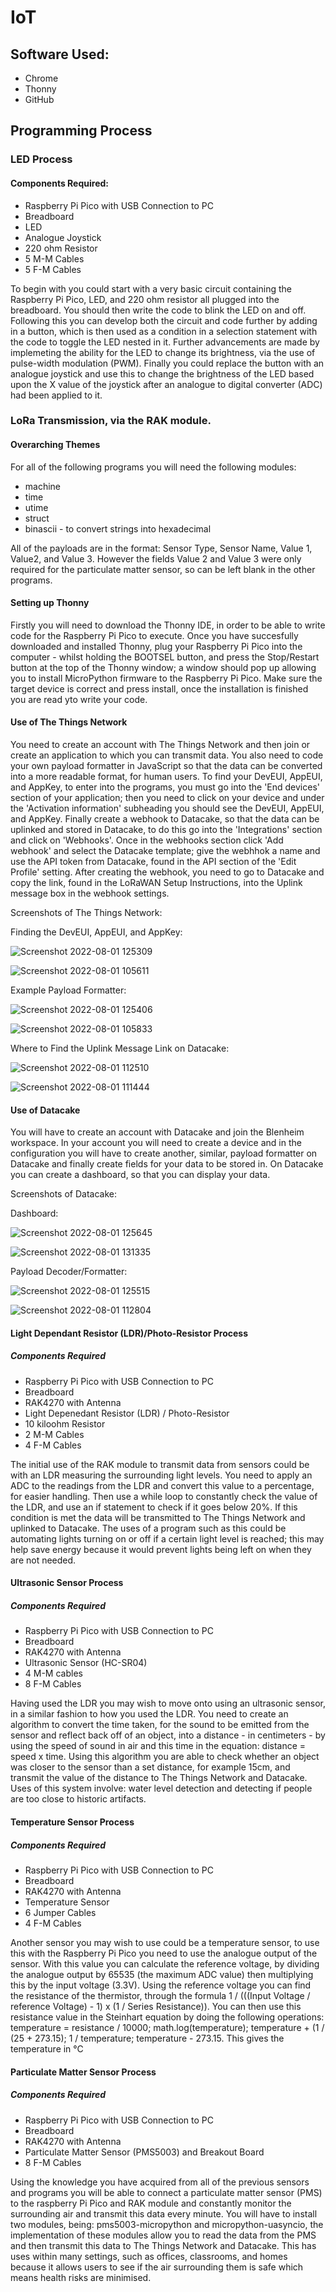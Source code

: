 # IoT

## Software Used:

- Chrome
- Thonny
- GitHub

## Programming Process

### LED Process

#### Components Required:

- Raspberry Pi Pico with USB Connection to PC
- Breadboard
- LED
- Analogue Joystick
- 220 ohm Resistor
- 5 M-M Cables
- 5 F-M Cables

To begin with you could start with a very basic circuit containing the Raspberry Pi Pico, LED, and 220 ohm resistor all plugged into the breadboard. You should then write the code to blink the LED on and off. Following this you can develop both the circuit and code further by adding in a button, which is then used as a condition in a selection statement with the code to toggle the LED nested in it. Further advancements are made by implemeting the ability for the LED to change its brightness, via the use of pulse-width modulation (PWM). Finally you could replace the button with an analogue joystick and use this to change the brightness of the LED based upon the X value of the joystick after an analogue to digital converter (ADC) had been applied to it.

### LoRa Transmission, via the RAK module.

#### Overarching Themes

For all of the following programs you will need the following modules:

- machine
- time
- utime
- struct
- binascii - to convert strings into hexadecimal

All of the payloads are in the format: Sensor Type, Sensor Name, Value 1, Value2, and Value 3. However the fields Value 2 and Value 3 were only required for the particulate matter sensor, so can be left blank in the other programs.

#### Setting up Thonny

Firstly you will need to download the Thonny IDE, in order to be able to write code for the Raspberry Pi Pico to execute. Once you have succesfully downloaded and installed Thonny, plug your Raspberry Pi Pico into the computer - whilst holding the BOOTSEL button, and press the Stop/Restart button at the top of the Thonny window; a window should pop up allowing you to install MicroPython firmware to the Raspberry Pi Pico. Make sure the target device is correct and press install, once the installation is finished you are read yto write your code.

#### Use of The Things Network

You need to create an account with The Things Network and then join or create an application to which you can transmit data. You also need to code your own payload formatter in JavaScript so that the data can be converted into a more readable format, for human users. To find your DevEUI, AppEUI, and AppKey, to enter into the programs, you must go into the 'End devices' section of your application; then you need to click on your device and under the 'Activation information' subheading you should see the DevEUI, AppEUI, and AppKey. Finally create a webhook to Datacake, so that the data can be uplinked and stored in Datacake, to do this go into the 'Integrations' section and click on 'Webhooks'. Once in the webhooks section click 'Add webhook' and select the Datacake template; give the webhhok a name and use the API token from Datacake, found in the API section of the 'Edit Profile' setting. After creating the webhook, you need to go to Datacake and copy the link, found in the LoRaWAN Setup Instructions, into the Uplink message box in the webhook settings.

Screenshots of The Things Network:

Finding the DevEUI, AppEUI, and AppKey:

![Screenshot 2022-08-01 125309](https://user-images.githubusercontent.com/109732245/182142308-c74bb26b-213c-4e1e-8822-56fa0e10aa10.png)

![Screenshot 2022-08-01 105611](https://user-images.githubusercontent.com/109732245/182123652-d956e4b8-fbfd-4d87-8268-1736bf962005.png)

Example Payload Formatter:

![Screenshot 2022-08-01 125406](https://user-images.githubusercontent.com/109732245/182142384-03aabca8-74df-45dd-8115-1297b109103d.png)

![Screenshot 2022-08-01 105833](https://user-images.githubusercontent.com/109732245/182123975-8e80b21a-268b-4a50-9dc2-61327d6acdfb.png)

Where to Find the Uplink Message Link on Datacake:

![Screenshot 2022-08-01 112510](https://user-images.githubusercontent.com/109732245/182128801-4c27dcf1-7d50-4db8-917f-01eae9bc8058.png)

![Screenshot 2022-08-01 111444](https://user-images.githubusercontent.com/109732245/182127271-b5bc7ade-e82e-482e-9939-9554960cc151.png)

#### Use of Datacake

You will have to create an account with Datacake and join the Blenheim workspace. In your account you will need to create a device and in the configuration you will have to create another, similar, payload formatter on Datacake and finally create fields for your data to be stored in. On Datacake you can create a dashboard, so that you can display your data.

Screenshots of Datacake:

Dashboard:

![Screenshot 2022-08-01 125645](https://user-images.githubusercontent.com/109732245/182142823-bc108f2f-8aca-4706-bdbb-b47e390ffe5a.png)

![Screenshot 2022-08-01 131335](https://user-images.githubusercontent.com/109732245/182145325-2e3e3238-425d-40cf-af90-19a1e3196964.png)

Payload Decoder/Formatter:

![Screenshot 2022-08-01 125515](https://user-images.githubusercontent.com/109732245/182142653-b83fe5e6-5db1-451c-be9f-29fd393f97d4.png)

![Screenshot 2022-08-01 112804](https://user-images.githubusercontent.com/109732245/182129130-87980809-1667-4630-9c97-3ca626f27717.png)

#### Light Dependant Resistor (LDR)/Photo-Resistor Process

##### Components Required

- Raspberry Pi Pico with USB Connection to PC
- Breadboard
- RAK4270 with Antenna
- Light Depenedant Resistor (LDR) / Photo-Resistor
- 10 kiloohm Resistor
- 2 M-M Cables
- 4 F-M Cables

The initial use of the RAK module to transmit data from sensors could be with an LDR measuring the surrounding light levels. You need to apply an ADC to the readings from the LDR and convert this value to a percentage, for easier handling. Then use a while loop to constantly check the value of the LDR, and use an if statement to check if it goes below 20%. If this condition is met the data will be transmitted to The Things Network and uplinked to Datacake. The uses of a program such as this could be automating lights turning on or off if a certain light level is reached; this may help save energy because it would prevent lights being left on when they are not needed.

#### Ultrasonic Sensor Process

##### Components Required

- Raspberry Pi Pico with USB Connection to PC
- Breadboard
- RAK4270 with Antenna
- Ultrasonic Sensor (HC-SR04)
- 4 M-M cables
- 8 F-M Cables

Having used the LDR you may wish to move onto using an ultrasonic sensor, in a similar fashion to how you used the LDR. You need to create an algorithm to convert the time taken, for the sound to be emitted from the sensor and reflect back off of an object, into a distance - in centimeters - by using the speed of sound in air and this time in the equation: distance = speed x time. Using this algorithm you are able to check whether an object was closer to the sensor than a set distance, for example 15cm, and transmit the value of the distance to The Things Network and Datacake. Uses of this system involve: water level detection and detecting if people are too close to historic artifacts.

#### Temperature Sensor Process

##### Components Required

- Raspberry Pi Pico with USB Connection to PC
- Breadboard
- RAK4270 with Antenna
- Temperature Sensor
- 6 Jumper Cables
- 4 F-M Cables

Another sensor you may wish to use could be a temperature sensor, to use this with the Raspberry Pi Pico you need to use the analogue output of the sensor. With this value you can calculate the reference voltage, by dividing the analogue output by 65535 (the maximum ADC value) then multiplying this by the input voltage (3.3V). Using the reference voltage you can find the resistance of the thermistor, through the formula 1 / (((Input Voltage / reference Voltage) - 1) x (1 / Series Resistance)). You can then use this resistance value in the Steinhart equation by doing the following operations: temperature = resistance / 10000; math.log(temperature); temperature + (1 / (25 + 273.15); 1 / temperature; temperature - 273.15. This gives the temperature in °C

#### Particulate Matter Sensor Process

##### Components Required

- Raspberry Pi Pico with USB Connection to PC
- Breadboard
- RAK4270 with Antenna
- Particulate Matter Sensor (PMS5003) and Breakout Board
- 8 F-M Cables

Using the knowledge you have acquired from all of the previous sensors and programs you will be able to connect a particulate matter sensor (PMS) to the raspberry Pi Pico and RAK module and constantly monitor the surrounding air and transmit this data every minute. You will have to install two modules, being: pms5003-micropython and micropython-uasyncio, the implementation of these modules allow you to read the data from the PMS and then transmit this data to The Things Network and Datacake. This has uses within many settings, such as offices, classrooms, and homes because it allows users to see if the air surrounding them is safe which means health risks are minimised.
